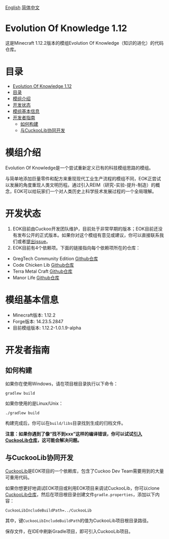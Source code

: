 [English](README.md)  [简体中文](README-zh_cn.md)

# Evolution Of Knowledge 1.12

这是Minecraft 1.12.2版本的模组Evolution Of Knowledge（知识的进化）的代码仓库。

# 目录

- [Evolution Of Knowledge 1.12](#evolution-of-knowledge-112)
- [目录](#目录)
- [模组介绍](#模组介绍)
- [开发状态](#开发状态)
- [模组基本信息](#模组基本信息)
- [开发者指南](#开发者指南)
  - [如何构建](#如何构建)
  - [与CuckooLib协同开发](#与CuckooLib协同开发)

# 模组介绍
Evolution Of Knowledge是一个尝试重新定义已有的科技模组思路的模组。

与简单地添加巨量零件和配方来重现现代工业生产流程的模组不同，EOK正尝试以发展的角度重现人类文明历程。通过引入REIM（研究-实验-提升-制造）的概念，EOK可以给玩家们一个对人类历史上科学技术发展过程的一个全局理解。

# 开发状态
1. EOK目前由Cuckoo开发团队维护，目前处于非常早期的版本；EOK目前还没有发布公开的正式版本。如果你对这个模组有意见或建议，你可以直接联系我们或者[提出issue](https://github.com/gonggongjohn/EOK-1.12/issues)。
2. EOK目前有4个依赖项。下面的链接指向每个依赖项所在的仓库：
* GregTech Community Edition [Github仓库](https://github.com/GregTechCE/GregTech)
* Code Chicken Lib [Github仓库](https://github.com/TheCBProject/CodeChickenLib)
* Terra Metal Craft [Github仓库](https://github.com/Os-Ir/Terra-Metal-Craft)
* Manor Life [Github仓库](https://github.com/gonggongjohn/Manor-Life-1.12)

# 模组基本信息
* Minecraft版本: 1.12.2
* Forge版本: 14.23.5.2847
* 目前模组版本: 1.12.2-1.0.1.9-alpha

# 开发者指南

## 如何构建

如果你在使用Windows，请在项目根目录执行以下命令：

```
gradlew build
```

如果你使用的是Linux/Unix：

```
./gradlew build
```

构建完成后，你可以在`build/libs`目录找到生成的归档文件。

**注意：如果你遇到了像“找不到xxx”这样的编译错误，你可以试试[引入CuckooLib仓库](#与CuckooLib协同开发)，这可能会解决问题。**

## 与CuckooLib协同开发

[CuckooLib](https://github.com/zi-jing/CuckooLib)是EOK项目的一个依赖库，包含了Cuckoo Dev Team需要用到的大量可重用代码。

如果你想更好地调试EOK项目或利用EOK项目来调试CuckooLib，你可以clone [CuckooLib仓库](https://github.com/zi-jing/CuckooLib)，然后在项目根目录创建文件`gradle.properties`，添加以下内容：

```properties
CuckooLibIncludeBuildPath=../CuckooLib
```

其中，键`CuckooLibIncludeBuildPath`的值为CuckooLib项目根目录路径。

保存文件，在IDE中刷新Gradle项目，即可引入CuckooLib项目。